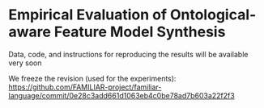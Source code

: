 # Empirical Evaluation of Ontological-aware Feature Model Synthesis 

Data, code, and instructions for reproducing the results will be available very soon

We freeze the revision (used for the experiments):
https://github.com/FAMILIAR-project/familiar-language/commit/0e28c3add661d1063eb4c0be78ad7b603a22f2f3 
